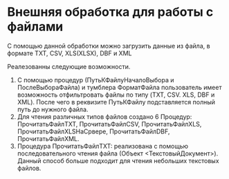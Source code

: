 # Внешняя обработка для работы с файлами
С помощью данной обработки можно загрузить данные из файла, в формате TXT, CSV, XLS(XLSX), DBF и XML

Реалезованны следующие возможности.
1. С помощью процедур (ПутьКФайлуНачалоВыбора и ПослеВыбораФайла) и тумблера ФорматФайла пользователь имеет возможность отфильтровать
   файлы по типу (TXT, CSV. XLS, DBF и XML). После чего в реквизите ПутьКФайлу подставляется полный путь до нужного файла.
2. Для чтения различных типов файлов создано 6 Процедур: ПрочитатьФайлTXT, ПрочитатьФайлCSV, ПрочитатьФайлXLS, ПрочитатьФайлXLSНаСрвере,
   ПрочитатьФайлDBF, ПрочитатьФайлXML.
3. Процедура ПрочитатьФайлTXT: реализована с помощью последовательного чтения файла (Объект <ТекстовыйДокумент>). Данный способ больше
   подходит для чтения небольших текстовых файлов.